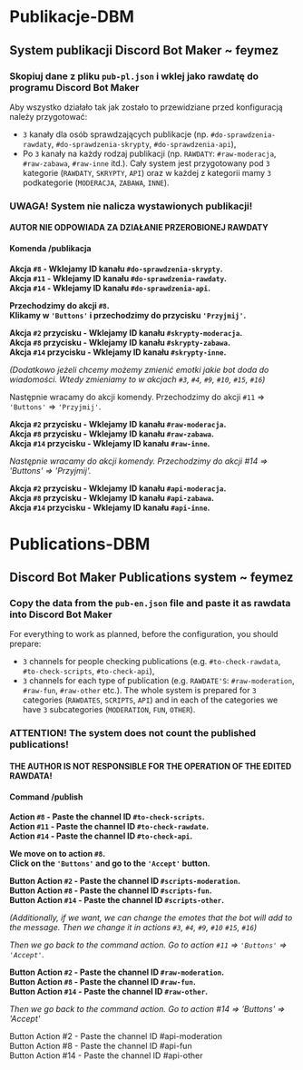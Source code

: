 # Publikacje-DBM 
## System publikacji Discord Bot Maker ~ feymez <br>

### Skopiuj dane z pliku `pub-pl.json` i wklej jako rawdatę do programu Discord Bot Maker <br>

Aby wszystko działało tak jak zostało to przewidziane przed konfiguracją należy przygotować:
  - `3` kanały dla osób sprawdzających publikacje (np. `#do-sprawdzenia-rawdaty`, `#do-sprawdzenia-skrypty`, `#do-sprawdzenia-api`),
  - Po `3` kanały na każdy rodzaj publikacji (np. `RAWDATY`: `#raw-moderacja`, `#raw-zabawa`, `#raw-inne` itd.).
Cały system jest przygotowany pod `3` kategorie (`RAWDATY`, `SKRYPTY`, `API`) oraz w każdej z kategorii mamy `3` podkategorie (`MODERACJA`, `ZABAWA`, `INNE`).

### UWAGA! System nie nalicza wystawionych publikacji!

#### AUTOR NIE ODPOWIADA ZA DZIAŁANIE PRZEROBIONEJ RAWDATY

#### Komenda /publikacja <br>

**Akcja `#8` - Wklejamy ID kanału `#do-sprawdzenia-skrypty`.** <br>
**Akcja `#11` - Wklejamy ID kanału `#do-sprawdzenia-rawdaty`.** <br>
**Akcja `#14` - Wklejamy ID kanału `#do-sprawdzenia-api`.** <br>
 
**Przechodzimy do akcji `#8`.** <br>
**Klikamy w `'Buttons'` i przechodzimy do przycisku `'Przyjmij'`.** <br>

**Akcja `#2` przycisku - Wklejamy ID kanału `#skrypty-moderacja`.** <br>
**Akcja `#8` przycisku - Wklejamy ID kanału `#skrypty-zabawa`.** <br>
**Akcja `#14` przycisku - Wklejamy ID kanału `#skrypty-inne`.** <br>

*(Dodatkowo jeżeli chcemy możemy zmienić emotki jakie bot doda do wiadomości. Wtedy zmieniamy to w akcjach `#3`, `#4`, `#9`, `#10`, `#15`, `#16`)* <br>

Następnie wracamy do akcji komendy. Przechodzimy do akcji `#11` => `'Buttons'` => `'Przyjmij'`. <br>

**Akcja `#2` przycisku - Wklejamy ID kanału `#raw-moderacja`.** <br>
**Akcja `#8` przycisku - Wklejamy ID kanału `#raw-zabawa`.** <br>
**Akcja `#14` przycisku - Wklejamy ID kanału `#raw-inne`.** <br>

*Następnie wracamy do akcji komendy. Przechodzimy do akcji #14 => 'Buttons' => 'Przyjmij'.* <br>

**Akcja `#2` przycisku - Wklejamy ID kanału `#api-moderacja`.** <br>
**Akcja `#8` przycisku - Wklejamy ID kanału `#api-zabawa`.** <br>
**Akcja `#14` przycisku - Wklejamy ID kanału `#api-inne`.** <br>

# Publications-DBM
## Discord Bot Maker Publications system ~ feymez <br>

### Copy the data from the `pub-en.json` file and paste it as rawdata into Discord Bot Maker <br>

For everything to work as planned, before the configuration, you should prepare:
  - `3` channels for people checking publications (e.g. `#to-check-rawdata`, `#to-check-scripts`, `#to-check-api`),
  - `3` channels for each type of publication (e.g. `RAWDATE'S`: `#raw-moderation`, `#raw-fun`, `#raw-other` etc.).
The whole system is prepared for `3` categories (`RAWDATES`, `SCRIPTS`, `API`) and in each of the categories we have `3` subcategories (`MODERATION`, `FUN`, `OTHER`).

### ATTENTION! The system does not count the published publications!


#### THE AUTHOR IS NOT RESPONSIBLE FOR THE OPERATION OF THE EDITED RAWDATA!

#### Command /publish <br>

**Action `#8` - Paste the channel ID `#to-check-scripts`.** <br>
**Action `#11` - Paste the channel ID `#to-check-rawdate`.** <br>
**Action `#14` - Paste the channel ID `#to-check-api`.** <br>

**We move on to action `#8`.** <br>
**Click on the `'Buttons'` and go to the `'Accept'` button.** <br>

**Button Action `#2` - Paste the channel ID `#scripts-moderation`.** <br>
**Button Action `#8` - Paste the channel ID `#scripts-fun`.** <br>
**Button Action `#14` - Paste the channel ID `#scripts-other`.** <br>

*(Additionally, if we want, we can change the emotes that the bot will add to the message. Then we change it in actions `#3`, `#4`, `#9`, `#10` `#15`, `#16`)* <br>

*Then we go back to the command action. Go to action `#11` => `'Buttons'` => `'Accept'`.* <br>

**Button Action `#2` - Paste the channel ID `#raw-moderation`.** <br>
**Button Action `#8` - Paste the channel ID `#raw-fun`.** <br>
**Button Action `#14` - Paste the channel ID `#raw-other`.** <br>

*Then we go back to the command action. Go to action #14 => 'Buttons' => 'Accept'* <br>

Button Action #2 - Paste the channel ID #api-moderation <br>
Button Action #8 - Paste the channel ID #api-fun <br>
Button Action #14 - Paste the channel ID #api-other <br>
